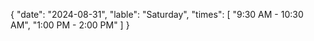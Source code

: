 {
  "date": "2024-08-31",
  "lable": "Saturday",
  "times": [
    "9:30 AM - 10:30 AM",
    "1:00 PM - 2:00 PM"
  ]
}


